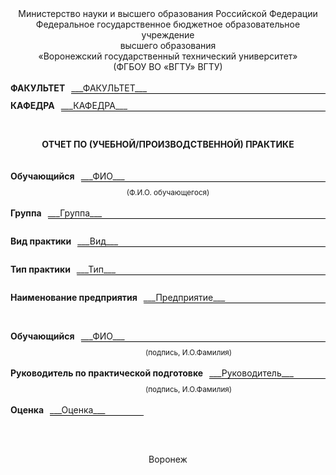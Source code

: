 <style>
  .line-container {
    display: flex;
    align-items: baseline;
    width: 100%;
    margin-bottom: 10px;
  }
  .label {
    white-space: nowrap;
  }
  .line {
    flex: 1;
    border-bottom: 1px solid black;
    margin-left: 10px;
  }
  .fixed-line {
    border-bottom: 1px solid black;
    display: inline-block;
    width: 150px;
    margin-left: 10px;
  }
  .signature {
    margin-right: 0;
    text-align: right;
    display: inline-block;
    width: calc(100% - 150px);
  }
</style>

<div style="width: 100%;">
<center>
Министерство науки и высшего образования Российской Федерации <br>
Федеральное государственное бюджетное образовательное учреждение<br>
высшего образования <br>
«Воронежский государственный технический университет» <br>
(ФГБОУ ВО «ВГТУ» ВГТУ)
</center>
<br>

<div class="line-container">
  <span class="label"><strong>ФАКУЛЬТЕТ</strong></span>
  <span class="line">___ФАКУЛЬТЕТ___</span>
</div>

<div class="line-container">
  <span class="label"><strong>КАФЕДРА</strong></span>
  <span class="line">___КАФЕДРА___</span>
</div>
<br>
<br>

<center>
<strong>ОТЧЕТ ПО (УЧЕБНОЙ/ПРОИЗВОДСТВЕННОЙ) ПРАКТИКЕ</strong>
</center>
<br>
<br>
<div class="line-container">
  <span class="label"><strong>Обучающийся</strong></span>
  <span class="line">___ФИО___</span>
</div>
<small><center>(Ф.И.О. обучающегося)</center></small>
<br>

<div class="line-container">
  <span class="label"><strong>Группа</strong></span>
  <span class="line">___Группа___</span>
</div>
<br>

<div class="line-container">
  <span class="label"><strong>Вид практики</strong></span>
  <span class="line">___Вид___</span>
</div>
<br>

<div class="line-container">
  <span class="label"><strong>Тип практики</strong></span>
  <span class="line">___Тип___</span>
</div>
<br>

<div class="line-container">
  <span class="label"><strong>Наименование предприятия</strong></span>
  <span class="line">___Предприятие___</span>
</div>
<br>
<br>

<div class="line-container">
  <span class="label"><strong>Обучающийся</strong></span>
  <span class="line">___ФИО___</span>
</div>
<small class="signature">(подпись, И.О.Фамилия)</small>
<br>
<br>
<div class="line-container">
  <span class="label"><strong>Руководитель по практической подготовке</strong></span>
  <span class="line">___Руководитель___</span>
</div>
<small class="signature">(подпись, И.О.Фамилия)</small>
<br>
<br>

<div class="line-container">
  <span class="label"><strong>Оценка</strong></span>
  <span class="fixed-line">___Оценка___</span>
</div>
<br>
<br>
<br>

<center>
Воронеж
</center>

</div>
